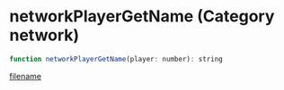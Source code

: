 # networkPlayerGetName (Category network)

```js
function networkPlayerGetName(player: number): string
```

[filename](networkPlayerGetName_m.md ':include')